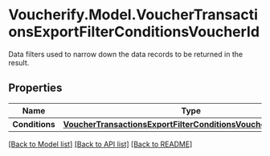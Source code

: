 # Voucherify.Model.VoucherTransactionsExportFilterConditionsVoucherId
Data filters used to narrow down the data records to be returned in the result.

## Properties

Name | Type | Description | Notes
------------ | ------------- | ------------- | -------------
**Conditions** | [**VoucherTransactionsExportFilterConditionsVoucherIdConditions**](VoucherTransactionsExportFilterConditionsVoucherIdConditions.md) |  | [optional] 

[[Back to Model list]](../../README.md#documentation-for-models) [[Back to API list]](../../README.md#documentation-for-api-endpoints) [[Back to README]](../../README.md)

